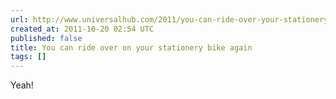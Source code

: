 ```yaml
---
url: http://www.universalhub.com/2011/you-can-ride-over-your-stationery-bike-again
created_at: 2011-10-20 02:54 UTC
published: false
title: You can ride over on your stationery bike again
tags: []
---
```


Yeah!
